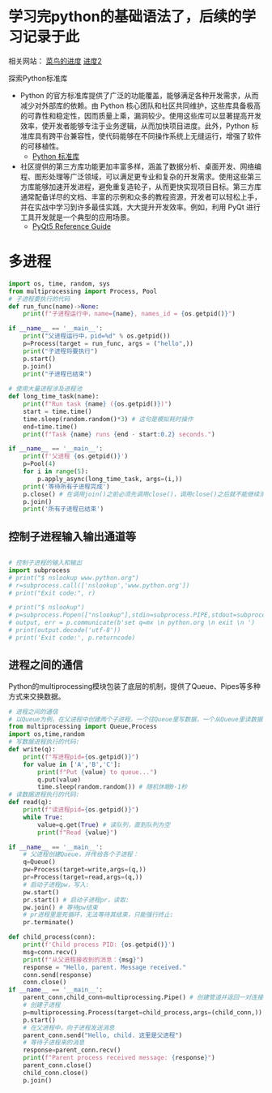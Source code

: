 # 学习完python的基础语法了，后续的学习记录于此
相关网站：
[菜鸟的进度](https://www.runoob.com/python3/python3-reg-expressions.html)
[进度2](https://liaoxuefeng.com/books/python/process-thread/index.html)

探索Python标准库
- Python 的官方标准库提供了广泛的功能覆盖，能够满足各种开发需求，从而减少对外部库的依赖。由 Python 核心团队和社区共同维护，这些库具备极高的可靠性和稳定性，因而质量上乘，漏洞较少。使用这些库可以显著提高开发效率，使开发者能够专注于业务逻辑，从而加快项目进度。此外，Python 标准库具有跨平台兼容性，使代码能够在不同操作系统上无缝运行，增强了软件的可移植性。
  - [Python 标准库](https://docs.python.org/zh-cn/3.11/library/index.html#library-index)
- 社区提供的第三方库功能更加丰富多样，涵盖了数据分析、桌面开发、网络编程、图形处理等广泛领域，可以满足更专业和复杂的开发需求。使用这些第三方库能够加速开发进程，避免重复造轮子，从而更快实现项目目标。第三方库通常配备详尽的文档、丰富的示例和众多的教程资源，开发者可以轻松上手，并在实战中学习到许多最佳实践，大大提升开发效率。例如，利用 PyQt 进行工具开发就是一个典型的应用场景。
  - [PyQt5 Reference Guide](https://docs.python.org/zh-cn/3.11/library/index.html#library-index)


# 多进程
```python
import os, time, random, sys
from multiprocessing import Process, Pool
# 子进程要执行的代码
def run_func(name)->None:
    print(f"子进程运行中，name={name}, names_id = {os.getpid()}")

if __name__ == '__main__':
    print("父进程运行中，pid=%d" % os.getpid())
    p=Process(target = run_func, args = ("hello",))
    print("子进程将要执行")
    p.start()
    p.join()
    print("子进程已结束")
    
# 使用大量进程涉及进程池
def long_time_task(name):
    print(f"Run task {name} ({os.getpid()})")
    start = time.time()
    time.sleep(random.random()*3) # 这句是模拟耗时操作
    end=time.time()
    print(f"Task {name} runs {end - start:0.2} seconds.")

if __name__ == '__main__':
    print(f'父进程 {os.getpid()}')
    p=Pool(4)
    for i in range(5):
        p.apply_async(long_time_task, args=(i,))
    print('等待所有子进程完成')
    p.close() # 在调用join()之前必须先调用close()，调用close()之后就不能继续添加新的Process了，close()作用是关闭进程池，防止进一步添加新的进程。
    p.join()
    print('所有子进程已结束')

```
## 控制子进程输入输出通道等
```python

# 控制子进程的输入和输出
import subprocess
# print("$ nslookup www.python.org")
# r=subprocess.call(['nslookup','www.python.org'])
# print("Exit code:", r)

# print("$ nslookup")
# p=subprocess.Popen(["nslookup"],stdin=subprocess.PIPE,stdout=subprocess.PIPE,stderr=subprocess.PIPE)
# output, err = p.communicate(b'set q=mx \n python.org \n exit \n ')
# print(output.decode('utf-8'))
# print('Exit code:', p.returncode)
```
## 进程之间的通信
Python的multiprocessing模块包装了底层的机制，提供了Queue、Pipes等多种方式来交换数据。
```python
# 进程之间的通信
# 以Queue为例，在父进程中创建两个子进程，一个往Queue里写数据，一个从Queue里读数据
from multiprocessing import Queue,Process
import os,time,random
# 写数据进程执行的代码:
def write(q):
    print(f"写进程pid={os.getpid()}")
    for value in ['A','B','C']:
        print(f"Put {value} to queue...")
        q.put(value)
        time.sleep(random.random()) # 随机休眠0-1秒
# 读数据进程执行的代码:
def read(q):
    print(f"读进程pid={os.getpid()}")
    while True:
        value=q.get(True) # 读队列，直到队列为空
        print(f"Read {value}")

if __name__ == '__main__':
    # 父进程创建Queue，并传给各个子进程：
    q=Queue()
    pw=Process(target=write,args=(q,))
    pr=Process(target=read,args=(q,))
    # 启动子进程pw，写入:
    pw.start()
    pr.start() # 启动子进程pr，读取:
    pw.join() # 等待pw结束
    # pr进程里是死循环，无法等待其结束，只能强行终止:
    pr.terminate()
```

```python
def child_process(conn):
    print(f'Child process PID: {os.getpid()}')
    msg=conn.recv()
    print(f"从父进程接收到的消息：{msg}")
    response = "Hello, parent. Message received."
    conn.send(response)
    conn.close()
if __name__ == '__main__':
    parent_conn,child_conn=multiprocessing.Pipe() # 创建管道并返回一对连接对象（Connection），一个用于发送数据，另一个用于接收数据。
    # 创建子进程
    p=multiprocessing.Process(target=child_process,args=(child_conn,))
    p.start()
    # 在父进程中，向子进程发送消息
    parent_conn.send("Hello, child. 这里是父进程")
    # 等待子进程来的消息
    response=parent_conn.recv()
    print(f"Parent process received message: {response}")
    parent_conn.close()
    child_conn.close()
    p.join()
```

